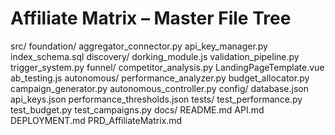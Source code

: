 
# Affiliate Matrix – Master File Tree

src/
  foundation/
    aggregator_connector.py
    api_key_manager.py
    index_schema.sql
  discovery/
    dorking_module.js
    validation_pipeline.py
    trigger_system.py
  funnel/
    competitor_analysis.py
    LandingPageTemplate.vue
    ab_testing.js
  autonomous/
    performance_analyzer.py
    budget_allocator.py
    campaign_generator.py
    autonomous_controller.py
config/
  database.json
  api_keys.json
  performance_thresholds.json
tests/
  test_performance.py
  test_budget.py
  test_campaigns.py
docs/
  README.md
  API.md
  DEPLOYMENT.md
  PRD_AffiliateMatrix.md
